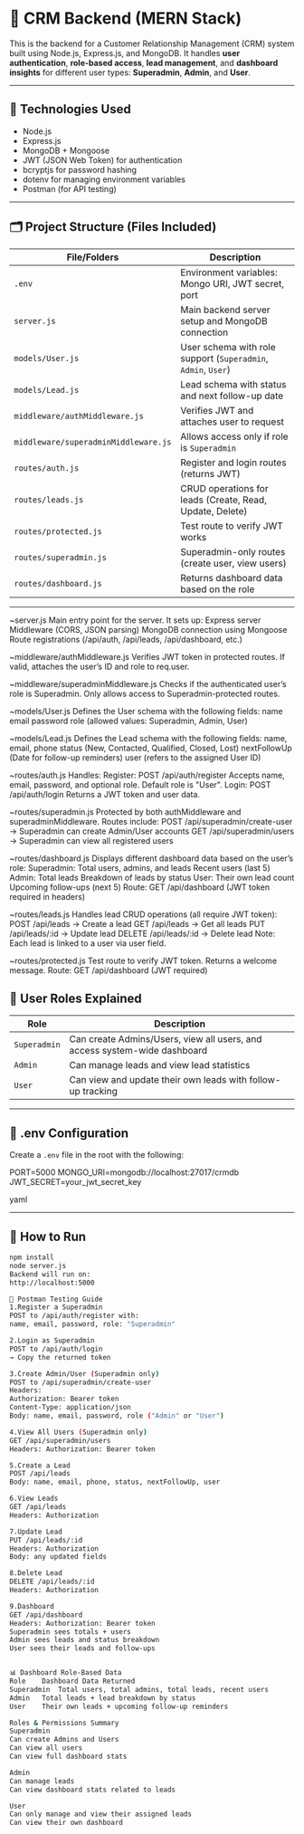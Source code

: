 # 🧩 CRM Backend (MERN Stack)

This is the backend for a Customer Relationship Management (CRM) system built using Node.js, Express.js, and MongoDB. It handles **user authentication**, **role-based access**, **lead management**, and **dashboard insights** for different user types: **Superadmin**, **Admin**, and **User**.

---

## 🔧 Technologies Used

- Node.js
- Express.js
- MongoDB + Mongoose
- JWT (JSON Web Token) for authentication
- bcryptjs for password hashing
- dotenv for managing environment variables
- Postman (for API testing)

---

## 🗂️ Project Structure (Files Included)

| File/Folders               | Description                                                                 |
|---------------------------|-----------------------------------------------------------------------------|
| `.env`                    | Environment variables: Mongo URI, JWT secret, port                         |
| `server.js`               | Main backend server setup and MongoDB connection                           |
| `models/User.js`          | User schema with role support (`Superadmin`, `Admin`, `User`)              |
| `models/Lead.js`          | Lead schema with status and next follow-up date                            |
| `middleware/authMiddleware.js` | Verifies JWT and attaches user to request                               |
| `middleware/superadminMiddleware.js` | Allows access only if role is `Superadmin`                     |
| `routes/auth.js`          | Register and login routes (returns JWT)                                     |
| `routes/leads.js`         | CRUD operations for leads (Create, Read, Update, Delete)                    |
| `routes/protected.js`     | Test route to verify JWT works                                              |
| `routes/superadmin.js`    | Superadmin-only routes (create user, view users)                            |
| `routes/dashboard.js`     | Returns dashboard data based on the role                                    |

---
~server.js
Main entry point for the server. It sets up:
Express server
Middleware (CORS, JSON parsing)
MongoDB connection using Mongoose
Route registrations (/api/auth, /api/leads, /api/dashboard, etc.)

~middleware/authMiddleware.js
Verifies JWT token in protected routes.
If valid, attaches the user’s ID and role to req.user.

~middleware/superadminMiddleware.js
Checks if the authenticated user’s role is Superadmin.
Only allows access to Superadmin-protected routes.

~models/User.js
Defines the User schema with the following fields:
name
email
password
role (allowed values: Superadmin, Admin, User)

~models/Lead.js
Defines the Lead schema with the following fields:
name, email, phone
status (New, Contacted, Qualified, Closed, Lost)
nextFollowUp (Date for follow-up reminders)
user (refers to the assigned User ID)

~routes/auth.js
Handles:
Register: POST /api/auth/register
Accepts name, email, password, and optional role. Default role is "User".
Login: POST /api/auth/login
Returns a JWT token and user data.

~routes/superadmin.js
Protected by both authMiddleware and superadminMiddleware.
Routes include:
POST /api/superadmin/create-user → Superadmin can create Admin/User accounts
GET /api/superadmin/users → Superadmin can view all registered users

~routes/dashboard.js
Displays different dashboard data based on the user’s role:
Superadmin:
Total users, admins, and leads
Recent users (last 5)
Admin:
Total leads
Breakdown of leads by status
User:
Their own lead count
Upcoming follow-ups (next 5)
Route: GET /api/dashboard (JWT token required in headers)

~routes/leads.js
Handles lead CRUD operations (all require JWT token):
POST /api/leads → Create a lead
GET /api/leads → Get all leads
PUT /api/leads/:id → Update lead
DELETE /api/leads/:id → Delete lead
Note: Each lead is linked to a user via user field.

~routes/protected.js
Test route to verify JWT token. Returns a welcome message.
Route: GET /api/dashboard (JWT required)

## 👥 User Roles Explained

| Role         | Description                                                                 |
|--------------|-----------------------------------------------------------------------------|
| `Superadmin` | Can create Admins/Users, view all users, and access system-wide dashboard  |
| `Admin`      | Can manage leads and view lead statistics                                  |
| `User`       | Can view and update their own leads with follow-up tracking                |

---

## 🔐 .env Configuration

Create a `.env` file in the root with the following:

PORT=5000
MONGO_URI=mongodb://localhost:27017/crmdb
JWT_SECRET=your_jwt_secret_key

yaml


---

## 🚀 How to Run

```bash
npm install
node server.js
Backend will run on:
http://localhost:5000

🧪 Postman Testing Guide
1.Register a Superadmin
POST to /api/auth/register with:
name, email, password, role: "Superadmin"

2.Login as Superadmin
POST to /api/auth/login
→ Copy the returned token

3.Create Admin/User (Superadmin only)
POST to /api/superadmin/create-user
Headers:
Authorization: Bearer token
Content-Type: application/json
Body: name, email, password, role ("Admin" or "User")

4.View All Users (Superadmin only)
GET /api/superadmin/users
Headers: Authorization: Bearer token

5.Create a Lead
POST /api/leads
Body: name, email, phone, status, nextFollowUp, user

6.View Leads
GET /api/leads
Headers: Authorization

7.Update Lead
PUT /api/leads/:id
Headers: Authorization
Body: any updated fields

8.Delete Lead
DELETE /api/leads/:id
Headers: Authorization

9.Dashboard
GET /api/dashboard
Headers: Authorization: Bearer token
Superadmin sees totals + users
Admin sees leads and status breakdown
User sees their leads and follow-ups


📊 Dashboard Role-Based Data
Role	Dashboard Data Returned
Superadmin	Total users, total admins, total leads, recent users
Admin	Total leads + lead breakdown by status
User	Their own leads + upcoming follow-up reminders

Roles & Permissions Summary
Superadmin
Can create Admins and Users
Can view all users
Can view full dashboard stats

Admin
Can manage leads
Can view dashboard stats related to leads

User
Can only manage and view their assigned leads
Can view their own dashboard

